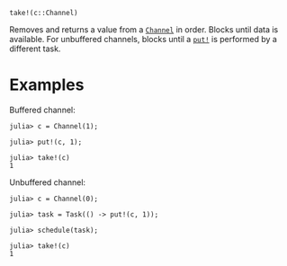 ```
take!(c::Channel)
```

Removes and returns a value from a [`Channel`](@ref) in order. Blocks until data is available. For unbuffered channels, blocks until a [`put!`](@ref) is performed by a different task.

# Examples

Buffered channel:

```jldoctest
julia> c = Channel(1);

julia> put!(c, 1);

julia> take!(c)
1
```

Unbuffered channel:

```jldoctest
julia> c = Channel(0);

julia> task = Task(() -> put!(c, 1));

julia> schedule(task);

julia> take!(c)
1
```
